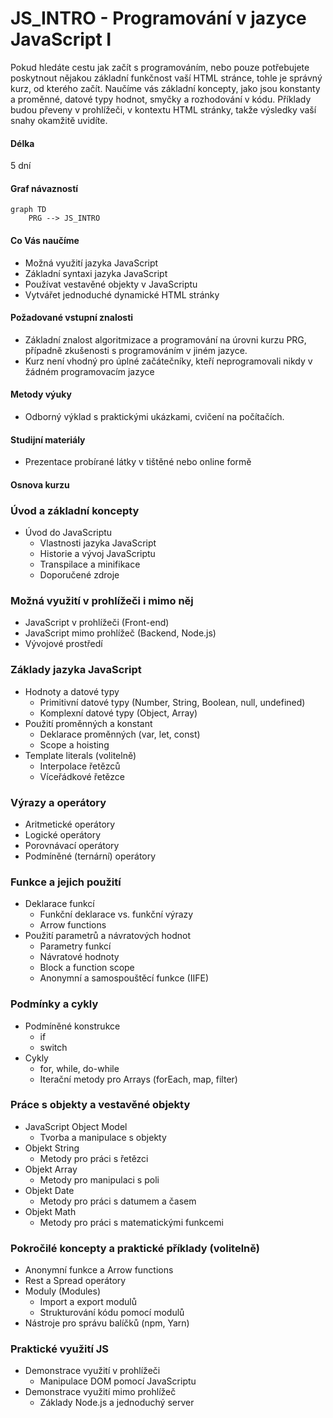 # JS_INTRO - Programování v jazyce JavaScript I

Pokud hledáte cestu jak začít s programováním, nebo pouze potřebujete poskytnout nějakou základní funkčnost vaší HTML stránce, tohle je správný kurz, od kterého začít. Naučíme vás základní koncepty, jako jsou konstanty a proměnné, datové typy hodnot, smyčky a rozhodování v kódu. Příklady budou převeny v prohlížeči, v kontextu HTML stránky, takže výsledky vaší snahy okamžitě uvidíte.

#### Délka

5 dní

#### Graf návazností

```mermaid
graph TD
    PRG --> JS_INTRO
```

#### Co Vás naučíme

* Možná využití jazyka JavaScript
* Základní syntaxi jazyka JavaScript
* Používat vestavěné objekty v JavaScriptu
* Vytvářet jednoduché dynamické HTML stránky

#### Požadované vstupní znalosti

* Základní znalost algoritmizace a programování na úrovni kurzu PRG, případně zkušenosti s programováním v jiném jazyce.
* Kurz není vhodný pro úplné začátečníky, kteří neprogramovali nikdy v žádném programovacím jazyce

#### Metody výuky

* Odborný výklad s praktickými ukázkami, cvičení na počítačích.

#### Studijní materiály

* Prezentace probírané látky v tištěné nebo online formě

#### Osnova kurzu

### Úvod a základní koncepty
- Úvod do JavaScriptu
  - Vlastnosti jazyka JavaScript
  - Historie a vývoj JavaScriptu
  - Transpilace a minifikace
  - Doporučené zdroje
 
### Možná využití v prohlížeči i mimo něj
  - JavaScript v prohlížeči (Front-end)
  - JavaScript mimo prohlížeč (Backend, Node.js)
  - Vývojové prostředí


### Základy jazyka JavaScript
- Hodnoty a datové typy
  - Primitivní datové typy (Number, String, Boolean, null, undefined)
  - Komplexní datové typy (Object, Array)
- Použití proměnných a konstant
  - Deklarace proměnných (var, let, const)
  - Scope a hoisting
- Template literals (volitelně)
  - Interpolace řetězců
  - Víceřádkové řetězce


### Výrazy a operátory
- Aritmetické operátory
- Logické operátory
- Porovnávací operátory
- Podmíněné (ternární) operátory


### Funkce a jejich použití
- Deklarace funkcí
  - Funkční deklarace vs. funkční výrazy
  - Arrow functions
- Použití parametrů a návratových hodnot
  - Parametry funkcí
  - Návratové hodnoty
  - Block a function scope
  - Anonymní a samospouštěcí funkce (IIFE)


### Podmínky a cykly
- Podmíněné konstrukce
  - if
  - switch
- Cykly
  - for, while, do-while
  - Iterační metody pro Arrays (forEach, map, filter)


### Práce s objekty a vestavěné objekty
- JavaScript Object Model
  - Tvorba a manipulace s objekty
- Objekt String
  - Metody pro práci s řetězci
- Objekt Array
  - Metody pro manipulaci s poli
- Objekt Date
  - Metody pro práci s datumem a časem
- Objekt Math
  - Metody pro práci s matematickými funkcemi


### Pokročilé koncepty a praktické příklady (volitelně)
- Anonymní funkce a Arrow functions
- Rest a Spread operátory
- Moduly (Modules)
  - Import a export modulů
  - Strukturování kódu pomocí modulů
- Nástroje pro správu balíčků (npm, Yarn)


### Praktické využití JS
- Demonstrace využití v prohlížeči
  - Manipulace DOM pomocí JavaScriptu
- Demonstrace využití mimo prohlížeč
  - Základy Node.js a jednoduchý server
